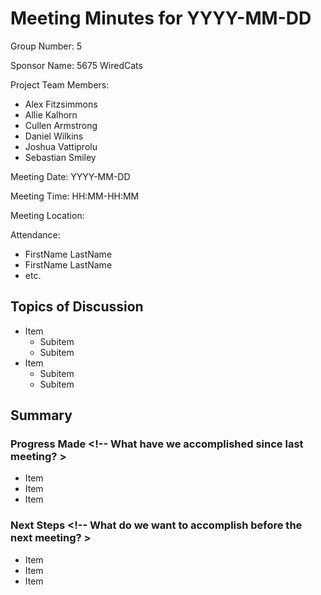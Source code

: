 # Meeting Minutes for YYYY-MM-DD <!-- ISO-8601 format -->

Group Number: 5

Sponsor Name: 5675 WiredCats 

Project Team Members:
- Alex Fitzsimmons
- Allie Kalhorn
- Cullen Armstrong
- Daniel Wilkins
- Joshua Vattiprolu
- Sebastian Smiley

Meeting Date: YYYY-MM-DD <!-- ISO-8601 format -->

Meeting Time: HH:MM-HH:MM <!-- 24-hour time -->

Meeting Location: <!-- MEETING_LOCATION_HERE -->

Attendance: <!-- Include team members and sponsors. -->
- FirstName LastName
- FirstName LastName
- etc.

## Topics of Discussion

- Item
  - Subitem
  - Subitem
- Item
  - Subitem
  - Subitem

## Summary

### Progress Made <!-- What have we accomplished since last meeting? >

- Item
- Item
- Item

### Next Steps <!-- What do we want to accomplish before the next meeting? >

- Item
- Item
- Item
